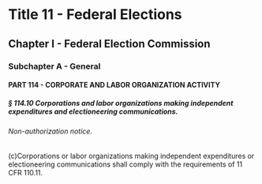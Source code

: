 
# Title 11 - Federal Elections
## Chapter I - Federal Election Commission
### Subchapter A - General
#### PART 114 - CORPORATE AND LABOR ORGANIZATION ACTIVITY
##### § 114.10 Corporations and labor organizations making independent expenditures and electioneering communications.
###### Non-authorization notice.

(c)Corporations or labor organizations making independent expenditures or electioneering communications shall comply with the requirements of 11 CFR 110.11.
